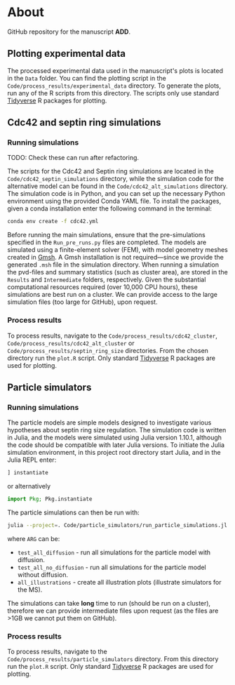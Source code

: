 # About

GitHub repository for the manuscript **ADD**.

## Plotting experimental data

The processed experimental data used in the manuscript's plots is located in the `Data` folder. You can find the plotting script in the `Code/process_results/experimental_data` directory. To generate the plots, run any of the R scripts from this directory. The scripts only use standard [Tidyverse](https://www.tidyverse.org/) R packages for plotting.

## Cdc42 and septin ring simulations

### Running simulations

TODO: Check these can run after refactoring.

The scripts for the Cdc42 and Septin ring simulations are located in the `Code/cdc42_septin_simulations` directory, while the simulation code for the alternative model can be found in the `Code/cdc42_alt_simulations` directory. The simulation code is in Python, and you can set up the necessary Python environment using the provided Conda YAML file. To install the packages, given a conda installation enter the following command in the terminal:

```bash
conda env create -f cdc42.yml
```

Before running the main simulations, ensure that the pre-simulations specified in the `Run_pre_runs.py` files are completed. The models are simulated using a finite-element solver (FEM), with model geometry meshes created in [Gmsh](https://gmsh.info/). A Gmsh installation is not required—since we provide the generated `.msh` file in the simulation directory. When running a simulation the pvd-files and summary statistics (such as cluster area), are stored in the `Results` and `Intermediate` folders, respectively. Given the substantial computational resources required (over 10,000 CPU hours), these simulations are best run on a cluster. We can provide access to the large simulation files (too large for GitHub), upon request.

### Process results

To process results, navigate to the `Code/process_results/cdc42_cluster`, `Code/process_results/cdc42_alt_cluster` or `Code/process_results/septin_ring_size` directories. From the chosen directory run the `plot.R` script. Only standard [Tidyverse](https://www.tidyverse.org/) R packages are used for plotting.

## Particle simulators

### Running simulations

The particle models are simple models designed to investigate various hypotheses about septin ring size regulation. The simulation code is written in Julia, and the models were simulated using Julia version 1.10.1, although the code should be compatible with later Julia versions. To initiate the Julia simulation environment, in this project root directory start Julia, and in the Julia REPL enter:

```julia
] instantiate
```

or alternatively

```julia
import Pkg; Pkg.instantiate
```

The particle simulations can then be run with:

```bash
julia --project=. Code/particle_simulators/run_particle_simulations.jl ARG
```

where `ARG` can be:

* `test_all_diffusion` - run all simulations for the particle model with diffusion.
* `test_all_no_diffusion` - run all simulations for the particle model without diffusion.
* `all_illustrations` - create all illustration plots (illustrate simulators for the MS).

The simulations can take **long** time to run (should be run on a cluster), therefore we can provide intermediate files upon request (as the files are >1GB we cannot put them on GitHub).

### Process results

To process results, navigate to the `Code/process_results/particle_simulators` directory. From this directory run the `plot.R` script. Only standard [Tidyverse](https://www.tidyverse.org/) R packages are used for plotting.